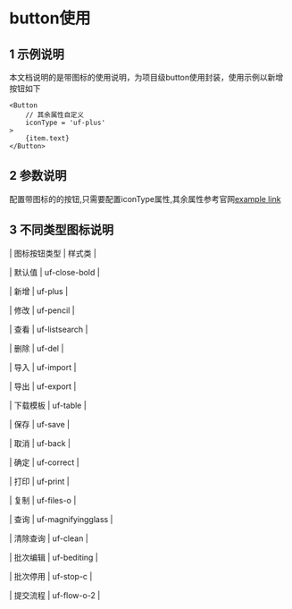 # button使用

## 1 示例说明
     
本文档说明的是带图标的使用说明，为项目级button使用封装，使用示例以新增按钮如下

	<Button
		// 其余属性自定义
		iconType = 'uf-plus'
	>
		{item.text}
	</Button>

## 2 参数说明

配置带图标的的按钮,只需要配置iconType属性,其余属性参考官网[example link](http://bee.tinper.org/bee-button#bee-button)

## 3 不同类型图标说明

| 图标按钮类型 | 样式类 |

| 默认值 | uf-close-bold |

| 新增 | uf-plus  |

| 修改 | uf-pencil  |

| 查看 | uf-listsearch  |

| 删除 | uf-del  |

| 导入 | uf-import  |

| 导出 | uf-export  |

| 下载模板 | uf-table  |

| 保存 | uf-save |

| 取消 | uf-back  |

| 确定 | uf-correct  |

| 打印 | uf-print  |

| 复制 | uf-files-o |

| 查询 | uf-magnifyingglass   |

| 清除查询 | uf-clean  |

| 批次编辑 | uf-bediting |

| 批次停用 | uf-stop-c  |

| 提交流程 | uf-flow-o-2  |

